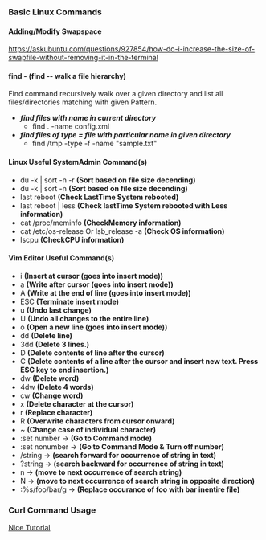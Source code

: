 ### Basic Linux Commands

#### Adding/Modify Swapspace
https://askubuntu.com/questions/927854/how-do-i-increase-the-size-of-swapfile-without-removing-it-in-the-terminal

#### find - (find -- walk a file hierarchy)

Find command recursively walk over a given directory and list all files/directories matching with given Pattern.

* *__find files with name in current directory__*
	- find . -name config.xml
* *__find files of type = file with particular name in given directory__*
	- find /tmp -type -f -name "sample.txt"
	
#### Linux Useful SystemAdmin Command(s)
 
* du -k | sort -n -r **(Sort based on file size decending)**
* du -k | sort -n **(Sort based on file size decending)**
* last reboot **(Check LastTime System rebooted)**
* last reboot | less **(Check lastTime System rebooted with Less information)**
* cat /proc/meminfo **(CheckMemory information)**
* cat /etc/os-release Or lsb_release -a **(Check OS information)**
* lscpu **(CheckCPU information)**

#### Vim Editor Useful Command(s)
* i			**(Insert at cursor (goes into insert mode))**
* a			**(Write after cursor (goes into insert mode))**
* A			**(Write at the end of line (goes into insert mode))**
* ESC			**(Terminate insert mode)**
* u			**(Undo last change)**
* U			**(Undo all changes to the entire line)**
* o			**(Open a new line (goes into insert mode))**
* dd 			**(Delete line)**
* 3dd			**(Delete 3 lines.)**
* D			**(Delete contents of line after the cursor)**
* C			**(Delete contents of a line after the cursor and insert new text. Press ESC key to end insertion.)**
* dw			**(Delete word)**	
* 4dw			**(Delete 4 words)**
* cw			**(Change word)**
* x			**(Delete character at the cursor)**
* r			**(Replace character)**
* R			**(Overwrite characters from cursor onward)**
* ~			**(Change case of individual character)**
* :set number  ->  **(Go to Command mode)** 
* :set nonumber  ->  **(Go to Command Mode & Turn off number)** 
* /string		 ->	**(search forward for occurrence of string in text)**
* ?string		 ->	**(search backward for occurrence of string in text)**
* n			 ->	**(move to next occurrence of search string)**
* N			 ->	**(move to next occurrence of search string in opposite direction)**
* :%s/foo/bar/g -> **(Replace occurance of foo with bar inentire file)** 

### Curl Command Usage
[Nice Tutorial](https://dzone.com/articles/15-examples-for-linux-curl-command?edition=554296&utm_source=Weekly%20Digest&utm_medium=email&utm_campaign=Weekly%20Digest%202019-12-18)
